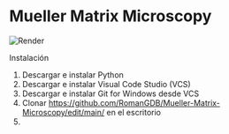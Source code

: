 # Mueller Matrix Microscopy

![Render](https://github.com/user-attachments/assets/f0ec65f2-707a-4837-b4ff-cd4024f4cc26)

Instalación
1) Descargar e instalar Python
2) Descargar e instalar Visual Code Studio (VCS)
3) Descargar e instalar Git for Windows desde VCS
4) Clonar https://github.com/RomanGDB/Mueller-Matrix-Microscopy/edit/main/ en el escritorio
5) 
